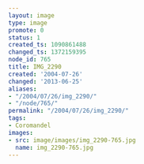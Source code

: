 ```yaml
---
layout: image
type: image
promote: 0
status: 1
created_ts: 1090861488
changed_ts: 1372159395
node_id: 765
title: IMG_2290
created: '2004-07-26'
changed: '2013-06-25'
aliases:
- "/2004/07/26/img_2290/"
- "/node/765/"
permalink: "/2004/07/26/img_2290/"
tags:
- Coromandel
images:
- src: image/images/img_2290-765.jpg
  name: img_2290-765.jpg
---
```


